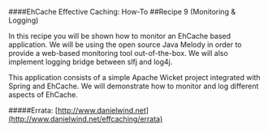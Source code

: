 ####EhCache Effective Caching: How-To
##Recipe 9 (Monitoring & Logging)

In this recipe you will be shown how to monitor an EhCache based application. We will be using the open source Java Melody in order to provide a web-based monitoring tool out-of-the-box. We will also implement logging bridge between slfj and log4j.

This application consists of a simple Apache Wicket project integrated with Spring and EhCache. We will demonstrate how to monitor and log different aspects of EhCache.   

#####Errata: [http://www.danielwind.net](http://www.danielwind.net/effcaching/errata)